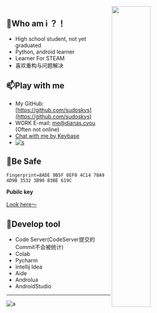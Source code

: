 


<a href="https://profile.codersrank.io/user/sudoskys/">
  <img width="45%" align="right" src="https://metrics.lecoq.io/sudoskys?template=classic&base.activity=0&base.community=0&languages=1&achievements=1&code=1&repositories=1&isocalendar=1&base.indepth=false&base.hireable=false&repositories=100&repositories.batch=100&repositories.forks=false&repositories.affiliations=owner&isocalendar.duration=half-year&languages.limit=8&languages.threshold=0%25&languages.other=false&languages.colors=github&languages.sections=most-used&languages.indepth=false&languages.analysis.timeout=15&languages.categories=markup%2C%20programming&languages.recent.categories=markup%2C%20programming&languages.recent.load=300&languages.recent.days=14&code.lines=12&code.load=400&code.days=3&code.visibility=public&achievements.threshold=C&achievements.secrets=true&achievements.display=compact&achievements.limit=0&repositories.pinned=0&config.timezone=Asia%2FShanghai" />
</a>

<!--
<a href="https://profile.codersrank.io/user/sudoskys/">
<img width="50%" align="left" src="https://cr-skills-chart-widget.azurewebsites.net/api/api?username=sudoskys&skills=Java,JSON,HTML,JavaScript,,Python,Shell,TypeScript,Vue" />
</a>
-->

<!--
<img width="50%" align="right" src="https://cr-skills-chart-widget.azurewebsites.net/api/api?username=sudoskys&skills=Java,JSON,HTML,JavaScript,,Python,Shell,TypeScript,Vue" />
-->

##  🔭Who am i ？！
- High school student, not yet graduated
- Python, android learner
- Learner For STEAM
- 喜欢重构与问题解决

## 📫Play with me
-   My GitHub: [https://github.com/sudoskys](https://github.com/sudoskys)
-   WORK E-mail: [me@dianas.cyou](mailto:me@dianas.cyou) (Often not online)
-   [Chat with me by Keybase](https://keybase.io/alicecoco)
-   [![s](https://img.shields.io/badge/无障碍-赞助-DB94A2)](https://dun.mianbaoduo.com/@Sky0717)


## 🌱Be Safe

```finger print
Fingerprint=8ADE 9B5F 0EF0 4C14 70A9  4D9B 3532 3B90 B3BE 619C
```
**Pubilc key**

[Look here～](https://raw.githubusercontent.com/sudoskys/sudoskys/main/pubilckey.txt)

## 🥪Develop tool
- Code Server(CodeServer提交的Commit不会被统计)
- Colab
- Pycharm
- Intellij Idea
- Aide
- Androlua
- AndroidStudio

------------

![a](https://s1.328888.xyz/2022/04/13/fPSGZ.jpg)



<!--
**sudoskys/sudoskys** is a ✨ _special_ ✨ repository because its `README.md` (this file) appears on your GitHub profile.

Here are some ideas to get you started:

- 🔭 I’m currently working on ...
- 🌱 I’m currently learning ...
- 👯 I’m looking to collaborate on ...
- 🤔 I’m looking for help with ...
- 💬 Ask me about ...
- 📫 How to reach me: ...
- 😄 Pronouns: ...
- ⚡ Fun fact: ...


![counter](https://count.getloli.com/get/@sudoskys-github-readme?theme=moebooru)


-->




